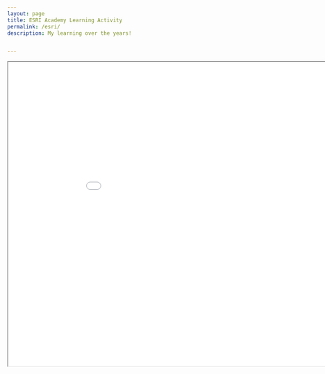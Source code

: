 ```yaml
---
layout: page
title: ESRI Academy Learning Activity
permalink: /esri/
description: My learning over the years!


---
```


<iframe src="/assets/pdf/Hoffman_ESRI_Transcripts_doc..pdf" height="700" width="960" allowfullscreen="" frameborder="10">
</iframe>
